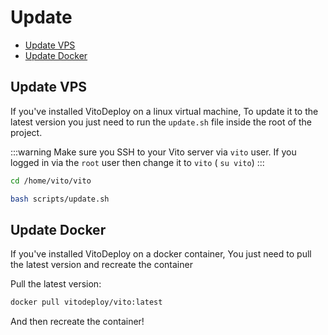 # Update

- [Update VPS](#update-vps)
- [Update Docker](#update-docker)

## Update VPS

If you've installed VitoDeploy on a linux virtual machine, To update it to the latest version you just need to run the
`update.sh` file inside the root of the project.

:::warning
Make sure you SSH to your Vito server via `vito` user. If you logged in via the `root` user then change it to `vito` (
`su vito`)
:::

```sh
cd /home/vito/vito

bash scripts/update.sh
```

## Update Docker

If you've installed VitoDeploy on a docker container, You just need to pull the latest version and recreate the
container

Pull the latest version:

```sh
docker pull vitodeploy/vito:latest
```

And then recreate the container!
